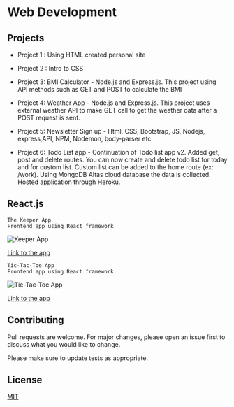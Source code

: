 # Web Development 


## Projects

* Project 1 : Using HTML created personal site 

* Project 2 : Intro to CSS

* Project 3: BMI Calculator - Node.js and Express.js. This project using API methods such as GET and POST to calculate the BMI

* Project 4: Weather App - Node.js and Express.js. This project uses external weather API to make GET call to get the weather data after a POST request is sent.

* Project 5: Newsletter Sign up - Html, CSS, Bootstrap, JS, Nodejs, express,API, NPM, Nodemon, body-parser etc 

* Project 6: Todo List app - Continuation of Todo list app v2. Added get, post and delete routes. You can now create and delete todo list for today and for custom list. Custom list can be added to the home route (ex: /work). Using MongoDB Altas cloud database the data is collected. Hosted application through Heroku.

## React.js

```
The Keeper App 
Frontend app using React framework

```
![Keeper App](https://d112y698adiu2z.cloudfront.net/photos/production/software_photos/001/588/439/datas/original.png "Keeper App")

[Link to the app](https://4di7o2.csb.app/)



```
Tic-Tac-Toe App 
Frontend app using React framework

```
![Tic-Tac-Toe App](https://www.vtupulse.com/wp-content/uploads/2022/01/image-21.png "Tic-Tac-Toe App")

[Link to the app](https://6rl7wz.csb.app/)




## Contributing

Pull requests are welcome. For major changes, please open an issue first
to discuss what you would like to change.

Please make sure to update tests as appropriate.

## License

[MIT](https://choosealicense.com/licenses/mit/)
